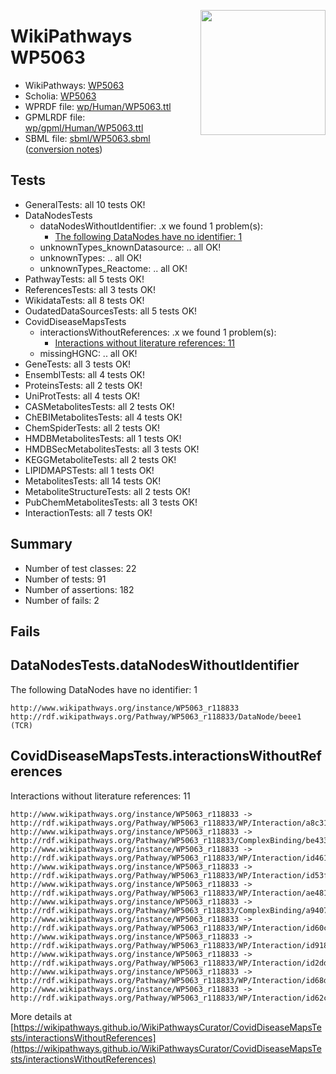 <img style="float: right; width: 200px"
  src="https://www.wikipathways.org/img_auth.php/thumb/2/28/Page1-601px-COVID19-Disease-Map-project-icon.pdf.jpg/150px-Page1-601px-COVID19-Disease-Map-project-icon.pdf.jpg" />
# WikiPathways WP5063

* WikiPathways: [WP5063](https://identifiers.org/wikipathways:WP5063)
* Scholia: [WP5063](https://scholia.toolforge.org/wikipathways/WP5063)
* WPRDF file: [wp/Human/WP5063.ttl](../wp/Human/WP5063.ttl)
* GPMLRDF file: [wp/gpml/Human/WP5063.ttl](../wp/gpml/Human/WP5063.ttl)
* SBML file: [sbml/WP5063.sbml](../sbml/WP5063.sbml) ([conversion notes](../sbml/WP5063.txt))

## Tests
* GeneralTests: all 10 tests OK!
* DataNodesTests
    * dataNodesWithoutIdentifier: .x we found 1 problem(s):
        * [The following DataNodes have no identifier: 1](#d2d32fa0)
    * unknownTypes_knownDatasource: .. all OK!
    * unknownTypes: .. all OK!
    * unknownTypes_Reactome: .. all OK!
* PathwayTests: all 5 tests OK!
* ReferencesTests: all 3 tests OK!
* WikidataTests: all 8 tests OK!
* OudatedDataSourcesTests: all 5 tests OK!
* CovidDiseaseMapsTests
    * interactionsWithoutReferences: .x we found 1 problem(s):
        * [Interactions without literature references: 11](#9701cce2)
    * missingHGNC: .. all OK!
* GeneTests: all 3 tests OK!
* EnsemblTests: all 4 tests OK!
* ProteinsTests: all 2 tests OK!
* UniProtTests: all 4 tests OK!
* CASMetabolitesTests: all 2 tests OK!
* ChEBIMetabolitesTests: all 4 tests OK!
* ChemSpiderTests: all 2 tests OK!
* HMDBMetabolitesTests: all 1 tests OK!
* HMDBSecMetabolitesTests: all 3 tests OK!
* KEGGMetaboliteTests: all 2 tests OK!
* LIPIDMAPSTests: all 1 tests OK!
* MetabolitesTests: all 14 tests OK!
* MetaboliteStructureTests: all 2 tests OK!
* PubChemMetabolitesTests: all 3 tests OK!
* InteractionTests: all 7 tests OK!


## Summary

* Number of test classes: 22
* Number of tests: 91
* Number of assertions: 182
* Number of fails: 2

## Fails

<a name="d2d32fa0" />

## DataNodesTests.dataNodesWithoutIdentifier

The following DataNodes have no identifier: 1
```
http://www.wikipathways.org/instance/WP5063_r118833 http://rdf.wikipathways.org/Pathway/WP5063_r118833/DataNode/beee1 (TCR)
```

<a name="9701cce2" />

## CovidDiseaseMapsTests.interactionsWithoutReferences

Interactions without literature references: 11
```
http://www.wikipathways.org/instance/WP5063_r118833 -> http://rdf.wikipathways.org/Pathway/WP5063_r118833/WP/Interaction/a8c31
http://www.wikipathways.org/instance/WP5063_r118833 -> http://rdf.wikipathways.org/Pathway/WP5063_r118833/ComplexBinding/be433
http://www.wikipathways.org/instance/WP5063_r118833 -> http://rdf.wikipathways.org/Pathway/WP5063_r118833/WP/Interaction/id461fe58b
http://www.wikipathways.org/instance/WP5063_r118833 -> http://rdf.wikipathways.org/Pathway/WP5063_r118833/WP/Interaction/id53f164a2
http://www.wikipathways.org/instance/WP5063_r118833 -> http://rdf.wikipathways.org/Pathway/WP5063_r118833/WP/Interaction/ae481
http://www.wikipathways.org/instance/WP5063_r118833 -> http://rdf.wikipathways.org/Pathway/WP5063_r118833/ComplexBinding/a9407
http://www.wikipathways.org/instance/WP5063_r118833 -> http://rdf.wikipathways.org/Pathway/WP5063_r118833/WP/Interaction/id60c4d9a9
http://www.wikipathways.org/instance/WP5063_r118833 -> http://rdf.wikipathways.org/Pathway/WP5063_r118833/WP/Interaction/id918fca0c
http://www.wikipathways.org/instance/WP5063_r118833 -> http://rdf.wikipathways.org/Pathway/WP5063_r118833/WP/Interaction/id2dd693e9
http://www.wikipathways.org/instance/WP5063_r118833 -> http://rdf.wikipathways.org/Pathway/WP5063_r118833/WP/Interaction/id68d6bd5c
http://www.wikipathways.org/instance/WP5063_r118833 -> http://rdf.wikipathways.org/Pathway/WP5063_r118833/WP/Interaction/id62c8b91d
```

More details at [https://wikipathways.github.io/WikiPathwaysCurator/CovidDiseaseMapsTests/interactionsWithoutReferences](https://wikipathways.github.io/WikiPathwaysCurator/CovidDiseaseMapsTests/interactionsWithoutReferences)

